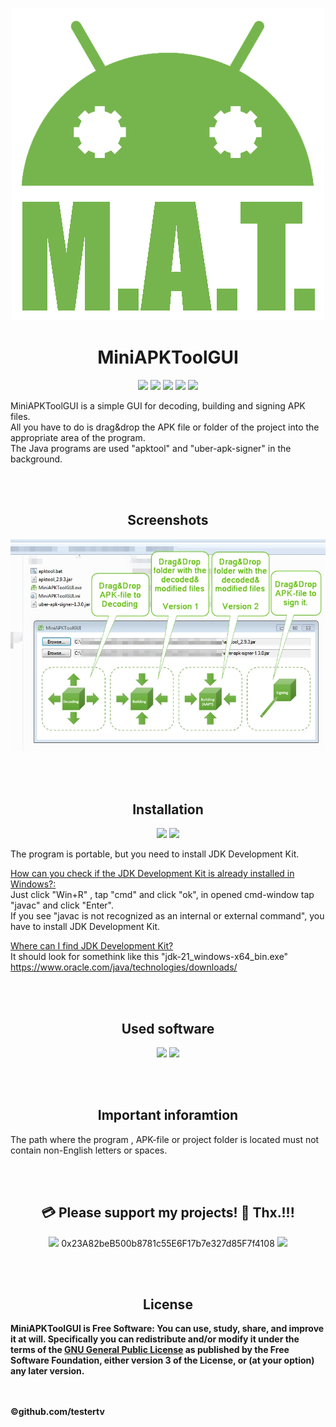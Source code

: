 <p align="center"><a href="https://github.com/MiniAPKTool/MiniAPKToolGUI"><img src="https://raw.githubusercontent.com/MiniAPKTool/MiniAPKToolGUI/main/Logo.png?raw=true"></a></p> 

<h1 align="center"><b>MiniAPKToolGUI</b></h1>

<p align="center">        
<a href="https://www.gnu.org/licenses/gpl-3.0" alt="License: GPLv3"><img src="https://img.shields.io/badge/License-GPLv3-brightgreen.svg"></a>  
<a href="" alt=""><img src="https://img.shields.io/badge/Platform-Windows-brightgreen.svg"></a>
<a href="" alt=""><img src="https://img.shields.io/badge/SW--Kind-Portable-orange"></a>
<a href="" alt=""><img src="https://img.shields.io/badge/Language-Visual%20Basic%20.NET%20-brightgreen"></a> 
<a href="" alt=""><img src="https://img.shields.io/badge/Version-2024.05.04-blue"></a>
</p><p align="center">
        

MiniAPKToolGUI is a simple GUI for decoding, building and signing APK files. <br /> All you have to do is drag&drop the APK file or folder of the project into the appropriate area of the program.<br />
The Java programs are used "apktool" and "uber-apk-signer" in the background.


<br /><br /><h2 align="center"><b>Screenshots</b></h2>
<p align="center"><a href=""><img src="https://raw.githubusercontent.com/MiniAPKTool/MiniAPKToolGUI/main/scr.jpg?raw=true"></a></p>

<br /><br /><h2 align="center"><b>Installation</b></h2>

<p align="center"> 
 <a href="https://github.com/MiniAPKTool/MiniAPKToolGUI/raw/main/Releases/MiniAPKToolGUI_2024.05.04.part1.rar" alt="License: GPLv3"><img src="https://img.shields.io/badge/Download-MiniAPKToolGUI--Part1-brightgreen.svg" width="250"></a> 
 <a href="https://github.com/MiniAPKTool/MiniAPKToolGUI/raw/main/Releases/MiniAPKToolGUI_2024.05.04.part2.rar" alt="License: GPLv3"><img src="https://img.shields.io/badge/Download-MiniAPKToolGUI--Part2-brightgreen.svg" width="250"></a> 
 </p><p align="center">
 
The program is portable, but you need to install JDK Development Kit.

<ins>How can you check if the JDK Development Kit is already installed in Windows?:</ins>  <br />
Just click "Win+R" , tap "cmd" and click "ok", in opened cmd-window tap "javac" and click "Enter". <br />
If you see "javac is not recognized as an internal or external command", you have to install JDK Development Kit.

<ins>Where can I find JDK Development Kit?</ins><br />
It should look for somethink like this "jdk-21_windows-x64_bin.exe"<br />
https://www.oracle.com/java/technologies/downloads/


<br /><br /><h2 align="center"><b>Used software</b></h2>
<p align="center"> 
<a href="https://apktool.org/docs/install" alt=""><img src="https://img.shields.io/badge/Download-Apktool-green.svg"></a> 
<a href="https://github.com/patrickfav/uber-apk-signer" alt=""><img src="https://img.shields.io/badge/Download-Uber Apk Signer-green.svg"></a> 
</p><p align="center">


<br /><br /><h2 align="center"><b>Important inforamtion</b></h2>
The path where the program , APK-file or project folder is located must not contain non-English letters or spaces.


<br /><br /><h2 align="center"><b>💳 Please support my projects! 🤗 Thx.!!!</b></h2>
<p align="center">
<a href="" alt=""><img src="https://img.shields.io/badge/Ethereum-Wallet%20➡️-blue"></a>  0x23A82beB500b8781c55E6F17b7e327d85F7f4108 <a href="" alt=""><img src="https://img.shields.io/badge/-⬅️%20Wallet-blue"></a>
</p><p align="center">
        
        
<br /><br /><h2 align="center"><b>License</h2>
MiniAPKToolGUI is Free Software: You can use, study, share, and improve it at will. Specifically you can redistribute and/or modify it under the terms of the [GNU General Public License](https://www.gnu.org/licenses/gpl.html) as published by the Free Software Foundation, either version 3 of the License, or (at your option) any later version.

<br /><br />©github.com/testertv
